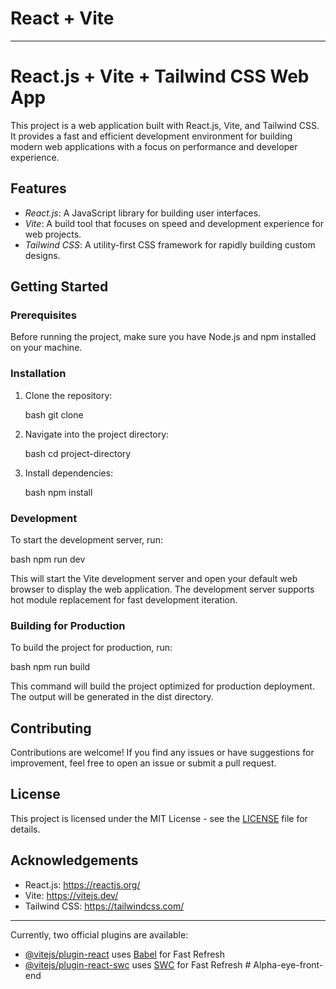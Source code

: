 # React + Vite
---

# React.js + Vite + Tailwind CSS Web App

This project is a web application built with React.js, Vite, and Tailwind CSS. It provides a fast and efficient development environment for building modern web applications with a focus on performance and developer experience.

## Features

- *React.js*: A JavaScript library for building user interfaces.
- *Vite*: A build tool that focuses on speed and development experience for web projects.
- *Tailwind CSS*: A utility-first CSS framework for rapidly building custom designs.

## Getting Started

### Prerequisites

Before running the project, make sure you have Node.js and npm installed on your machine.

### Installation

1. Clone the repository:

   bash
   git clone <repository-url>
   

2. Navigate into the project directory:

   bash
   cd project-directory
   

3. Install dependencies:

   bash
   npm install
   

### Development

To start the development server, run:

bash
npm run dev


This will start the Vite development server and open your default web browser to display the web application. The development server supports hot module replacement for fast development iteration.

### Building for Production

To build the project for production, run:

bash
npm run build


This command will build the project optimized for production deployment. The output will be generated in the dist directory.

## Contributing

Contributions are welcome! If you find any issues or have suggestions for improvement, feel free to open an issue or submit a pull request.

## License

This project is licensed under the MIT License - see the [LICENSE](LICENSE) file for details.

## Acknowledgements

- React.js: https://reactjs.org/
- Vite: https://vitejs.dev/
- Tailwind CSS: https://tailwindcss.com/

---

Currently, two official plugins are available:

- [@vitejs/plugin-react](https://github.com/vitejs/vite-plugin-react/blob/main/packages/plugin-react/README.md) uses [Babel](https://babeljs.io/) for Fast Refresh
- [@vitejs/plugin-react-swc](https://github.com/vitejs/vite-plugin-react-swc) uses [SWC](https://swc.rs/) for Fast Refresh
#   A l p h a - e y e - f r o n t - e n d 
 
 
